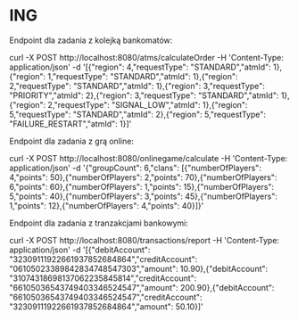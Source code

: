# ING

Endpoint dla zadania z kolejką bankomatów:


curl -X POST http://localhost:8080/atms/calculateOrder -H 'Content-Type: application/json' -d '[{"region": 4,"requestType": "STANDARD","atmId": 1},{"region": 1,"requestType": "STANDARD","atmId": 1},{"region": 2,"requestType": "STANDARD","atmId": 1},{"region": 3,"requestType": "PRIORITY","atmId": 2},{"region": 3,"requestType": "STANDARD","atmId": 1},{"region": 2,"requestType": "SIGNAL_LOW","atmId": 1},{"region": 5,"requestType": "STANDARD","atmId": 2},{"region": 5,"requestType": "FAILURE_RESTART","atmId": 1}]'

Endpoint dla zadania z grą online:

curl -X POST http://localhost:8080/onlinegame/calculate -H 'Content-Type: application/json' -d '{"groupCount": 6,"clans": [{"numberOfPlayers": 4,"points": 50},{"numberOfPlayers": 2,"points": 70},{"numberOfPlayers": 6,"points": 60},{"numberOfPlayers": 1,"points": 15},{"numberOfPlayers": 5,"points": 40},{"numberOfPlayers": 3,"points": 45},{"numberOfPlayers": 1,"points": 12},{"numberOfPlayers": 4,"points": 40}]}'


Endpoint dla zadania z tranzakcjami bankowymi:


curl -X POST http://localhost:8080/transactions/report -H 'Content-Type: application/json' -d '[{"debitAccount": "32309111922661937852684864","creditAccount": "06105023389842834748547303","amount": 10.90},{"debitAccount": "31074318698137062235845814","creditAccount": "66105036543749403346524547","amount": 200.90},{"debitAccount": "66105036543749403346524547","creditAccount": "32309111922661937852684864","amount": 50.10}]'
